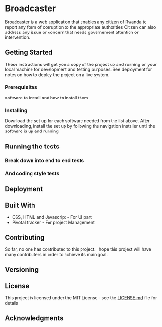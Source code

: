 

# Broadcaster


 Broadcaster is a web application that enables any citizen  of Rwanda to report any form of corruption to the  appropriate authorities
Citizen can also address any issue or concern that needs governement attention or intervention.


## Getting Started

These instructions will get you a copy of the project up and running on your local machine for development and testing purposes. See deployment for notes on how to deploy the project on a live system.

### Prerequisites

software to install and how to install them




### Installing

Download the set up for each software needed from the list above.
After downloading, install the set up by following the navigation installer until the software is up and running


## Running the tests



### Break down into end to end tests



### And coding style tests



## Deployment



## Built With

* CSS, HTML and Javascript - For UI part
* Pivotal tracker - For project Management


## Contributing

So far, no one has contributed to this project. I hope this project will have many contributers in order to achieve its main goal.

## Versioning





## License

This project is licensed under the MIT License - see the [LICENSE.md](LICENSE.md) file for details

## Acknowledgments

